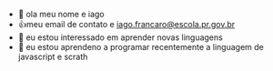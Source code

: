 - 👋 ola meu nome e iago
- 👍meu email de contato e iago.francaro@escola.pr.gov.br
- 👀 eu estou interessado em aprender novas linguagens
- 🌱 eu estou aprendeno a programar recentemente a linguagem de javascript e scrath
